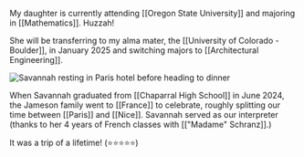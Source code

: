 My daughter is currently attending [[Oregon State University]] and majoring in [[Mathematics]]. Huzzah!

She will be transferring to my alma mater, the [[University of Colorado - Boulder]], in January 2025 and switching majors to [[Architectural Engineering]].

![Savannah resting in Paris hotel before heading to dinner](https://i.imgur.com/lJH91Me.jpeg)

When Savannah graduated from [[Chaparral High School]] in June 2024, the Jameson family went to [[France]] to celebrate, roughly splitting our time between [[Paris]] and [[Nice]]. Savannah served as our interpreter (thanks to her 4 years of French classes with [["Madame" Schranz]].)

It was a trip of a lifetime!  (⭐⭐⭐⭐⭐)
